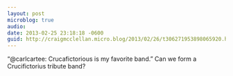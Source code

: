 ```yaml
---
layout: post
microblog: true
audio: 
date: 2013-02-25 23:18:18 -0600
guid: http://craigmcclellan.micro.blog/2013/02/26/t306271953898065920.html
---
```

“@carlcartee: Crucafictorious is my favorite band.” Can we form a Crucifictorius tribute band?
